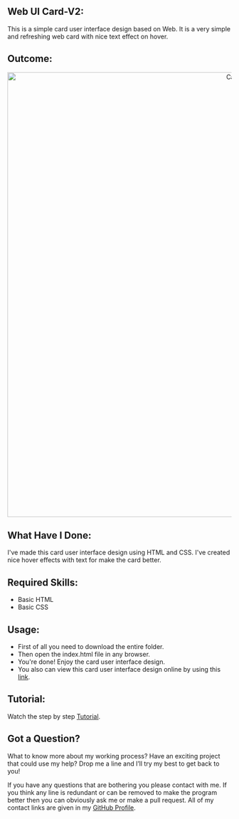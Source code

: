 ## Web UI Card-V2:
This is a simple card user interface design based on Web. It is a very simple and refreshing web card with nice text effect on hover.

## Outcome:
<p align="center">
<a href="https://mdrakibulislam-zero.github.io/WebUICardV2/" ><img width="1000px" height="auto" title="Card" alt="Card" src="https://github.com/mdrakibulislam-zero/WebUICardV2/blob/main/Outcome.png" /></a></p>


## What Have I Done:
I've made this card user interface design using HTML and CSS. I've created nice hover effects with text for make the card better.


## Required Skills:
- Basic HTML
- Basic CSS


## Usage:
- First of all you need to download the entire folder.
- Then open the index.html file in any browser.
- You're done! Enjoy the card user interface design.
- You also can view this card user interface design online by using this <a href="https://mdrakibulislam-zero.github.io/WebUICardV2/" > link</a>.


## Tutorial:
Watch the step by step <a href="#">Tutorial</a>.


## Got a Question?
What to know more about my working process? Have an exciting project that could use my help? Drop me a line and I’ll try my best to get back to you!

If you have any questions that are bothering you please contact with me. If you think any line is redundant or can be removed to make the program better then you can obviously ask me or make a pull request. All of my contact links are given in my <a href="https://github.com/mdrakibulislam-zero/"> GitHub Profile</a>.
